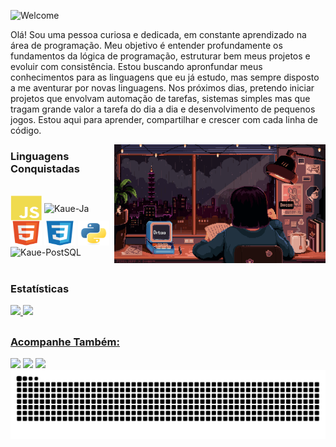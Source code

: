 ![Welcome](https://readme-typing-svg.herokuapp.com?font=default&size=32&pause=1000&color=4ea0f3&center=true&vCenter=true&width=435&lines=Olá,+eu+sou+Kaue+Rojas!;Seja+bem-vindo+ao+meu+GitHub!)

<p>Olá! Sou uma pessoa curiosa e dedicada, em constante aprendizado na área de programação. Meu objetivo é entender profundamente os fundamentos da lógica de programação, estruturar bem meus projetos e evoluir com consistência. Estou buscando apronfundar meus conhecimentos para as linguagens que eu já estudo, mas sempre disposto a me aventurar por novas linguagens. Nos próximos dias, pretendo iniciar projetos que envolvam automação de tarefas, sistemas simples mas que tragam grande valor a tarefa do dia a dia e desenvolvimento de pequenos jogos. Estou aqui para aprender, compartilhar e crescer com cada linha de código.</p>

<img align="right" alt="" height="190px" src="study.gif">

<h3>Linguagens Conquistadas</h3>

<div style="display: inline_block"><br>
  <img align="center" alt="Kaue-Js" height="40" width="50" src="https://raw.githubusercontent.com/devicons/devicon/master/icons/javascript/javascript-plain.svg">
  <img align="center" alt="Kaue-Ja" height="40" width="50" src="https://cdn.jsdelivr.net/gh/devicons/devicon@latest/icons/java/java-original-wordmark.svg" />
  <img align="center" alt="Kaue-HTML" height="40" width="50" src="https://raw.githubusercontent.com/devicons/devicon/master/icons/html5/html5-original.svg">
  <img align="center" alt="Kaue-CSS" height="40" width="50" src="https://raw.githubusercontent.com/devicons/devicon/master/icons/css3/css3-original.svg">
  <img align="center" alt="Kaue-Python" height="40" width="50" src="https://raw.githubusercontent.com/devicons/devicon/master/icons/python/python-original.svg">
  <img align="center" alt="Kaue-PostSQL" height="40" width="50" src="https://cdn.jsdelivr.net/gh/devicons/devicon@latest/icons/postgresql/postgresql-original-wordmark.svg"/>      
</div><br>

<h3>Estatísticas</h3>

<div>
  <a href="https://github-readme-stats.vercel.app/api?username=K-Rojas05&hide=contribs,prs">
  <img height="200em" src="https://github-readme-stats.vercel.app/api?username=K-Rojas05&show_icons=true&theme=holi&include_all_commits=true&count_private=true"/>
  <img height="120em" src="https://github-readme-stats.vercel.app/api/top-langs/?username=K-Rojas05&layout=compact&langs_count=16&theme=holi"/>
</div>

  ##

  <h3>Acompanhe Também:</h3>
 
<div> 
  <a href="https://www.instagram.com/menino.s0nhador/" target="_blank"><img src="https://img.shields.io/badge/-Instagram-%23E4405F?style=for-the-badge&logo=instagram&logoColor=white" target="_blank"></a>
  <a href = "mailto:kauerdev2025@gmail.com"><img src="https://img.shields.io/badge/-Gmail-%23333?style=for-the-badge&logo=gmail&logoColor=white" target="_blank"></a>
  <a href="https://www.linkedin.com/in/kaue-rojas-rodrigues-544793262/" target="_blank"><img src="https://img.shields.io/badge/-LinkedIn-%230077B5?style=for-the-badge&logo=linkedIn&logoColor=white" target="_blank"></a>
</div>

<picture align="center">
  <source media="(prefers-color-scheme: dark)" srcset="https://raw.githubusercontent.com/K-Rojas05/K-Rojas05/output/github-contribution-grid-snake-dark.svg">
  <source media="(prefers-color-scheme: light)" srcset="https://raw.githubusercontent.com/K-Rojas05/K-Rojas05/output/github-contribution-grid-snake-dark.svg">
  <img align="center" alt="github contribution grid snake animation" src="https://raw.githubusercontent.com/K-Rojas05/K-Rojas05/output/github-contribution-grid-snake.svg">
</picture>
